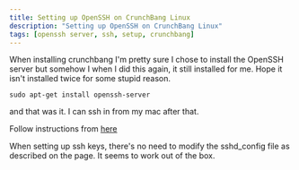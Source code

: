```yaml
---
title: Setting up OpenSSH on CrunchBang Linux
description: "Setting up OpenSSH on CrunchBang Linux"
tags: [openssh server, ssh, setup, crunchbang]
---
```

When installing crunchbang I'm pretty sure I chose to install the OpenSSH server but somehow I when I did this again, it still installed for me. Hope it isn't installed twice for some stupid reason.

    sudo apt-get install openssh-server

and that was it. I can ssh in from my mac after that.

Follow instructions from [here](http://crunchbanglinux.org/wiki/howto/ssh)

When setting up ssh keys, there's no need to modify the sshd_config file as described on the page. It seems to work out of the box.
